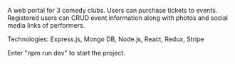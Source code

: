 A web portal for 3 comedy clubs. 
Users can purchase tickets to events. 
Registered users can CRUD event information along with photos and social media links of performers.

Technologies: Express.js, Mongo DB, Node.js, React, Redux, Stripe




Enter "npm run dev" to start the project.

